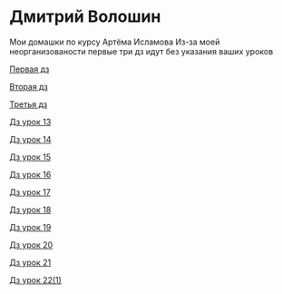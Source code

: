 # Дмитрий Волошин
Мои домашки по курсу Артёма Исламова
Из-за моей неорганизованости первые три дз идут без указания ваших уроков

[Первая дз](https://github.com/Deiman999202/islamovcourse.github.io/tree/master/my-second-site "1 дз")

[Вторая дз](https://github.com/Deiman999202/islamovcourse.github.io/tree/master/another-project "2 дз")

[Третья дз](https://github.com/Deiman999202/islamovcourse.github.io/tree/master/12%20lesson "3 дз")

[Дз урок 13](https://github.com/Deiman999202/islamovcourse.github.io/tree/master/Lesson13 "Домашнее задание к 13 уроку")

[Дз урок 14](https://github.com/Deiman999202/islamovcourse.github.io/tree/master/Lesson14 "Домашнее задание к 14 уроку")

[Дз урок 15](https://github.com/Deiman999202/islamovcourse.github.io/tree/master/Lesson15 "Домашнее задание к 15 уроку")

[Дз урок 16](https://github.com/Deiman999202/islamovcourse.github.io/tree/master/Lesson-16 "Домашнее задание к 16 уроку")

[Дз урок 17](https://github.com/Deiman999202/islamovcourse.github.io/tree/master/Lesson-17 "Домашнее задание к 17 уроку")

[Дз урок 18](https://github.com/Deiman999202/islamovcourse.github.io/tree/master/Lesson-18 "Домашнее задание к 18 уроку")

[Дз урок 19](https://github.com/Deiman999202/islamovcourse.github.io/tree/master/Lesson-20 "Домашнее задание к 19 уроку")

[Дз урок 20](https://github.com/Deiman999202/islamovcourse.github.io/tree/master/Lesson%2020(true) "Домашнее задание к 20 уроку")

[Дз урок 21](https://github.com/Deiman999202/islamovcourse.github.io/tree/master/Lesson21 "Домашнее задание к 21 уроку")

[Дз урок 22(1)](https://github.com/Deiman999202/islamovcourse.github.io/tree/master/Lesson%2022(1) "Домашнее задание к 22 уроку 1 часть")
